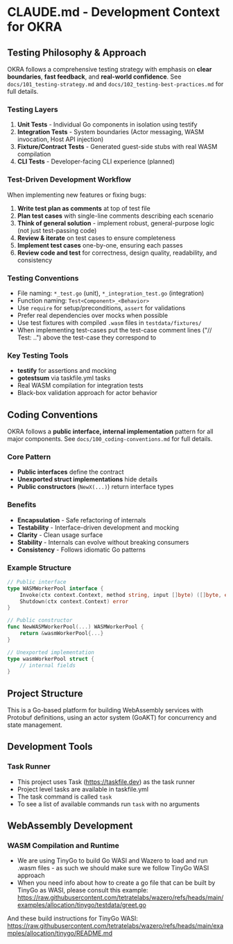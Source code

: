 # CLAUDE.md - Development Context for OKRA

## Testing Philosophy & Approach

OKRA follows a comprehensive testing strategy with emphasis on **clear boundaries**, **fast feedback**, and **real-world confidence**. See `docs/101_testing-strategy.md` and `docs/102_testing-best-practices.md` for full details.

### Testing Layers
1. **Unit Tests** - Individual Go components in isolation using testify
2. **Integration Tests** - System boundaries (Actor messaging, WASM invocation, Host API injection)
3. **Fixture/Contract Tests** - Generated guest-side stubs with real WASM compilation
4. **CLI Tests** - Developer-facing CLI experience (planned)

### Test-Driven Development Workflow
When implementing new features or fixing bugs:

1. **Write test plan as comments** at top of test file
2. **Plan test cases** with single-line comments describing each scenario
3. **Think of general solution** - implement robust, general-purpose logic (not just test-passing code)
4. **Review & iterate** on test cases to ensure completeness
5. **Implement test cases** one-by-one, ensuring each passes
6. **Review code and test** for correctness, design quality, readability, and consistency

### Testing Conventions
- File naming: `*_test.go` (unit), `*_integration_test.go` (integration)
- Function naming: `Test<Component>_<Behavior>`
- Use `require` for setup/preconditions, `assert` for validations
- Prefer real dependencies over mocks when possible
- Use test fixtures with compiled `.wasm` files in `testdata/fixtures/`
- When implementing test-cases put the test-case comment lines ("// Test: ..") above the test-case they correspond to

### Key Testing Tools
- **testify** for assertions and mocking
- **gotestsum** via taskfile.yml tasks
- Real WASM compilation for integration tests
- Black-box validation approach for actor behavior

## Coding Conventions

OKRA follows a **public interface, internal implementation** pattern for all major components. See `docs/100_coding-conventions.md` for full details.

### Core Pattern
- **Public interfaces** define the contract
- **Unexported struct implementations** hide details
- **Public constructors** (`NewX(...)`) return interface types

### Benefits
- **Encapsulation** - Safe refactoring of internals
- **Testability** - Interface-driven development and mocking
- **Clarity** - Clean usage surface
- **Stability** - Internals can evolve without breaking consumers
- **Consistency** - Follows idiomatic Go patterns

### Example Structure
```go
// Public interface
type WASMWorkerPool interface {
    Invoke(ctx context.Context, method string, input []byte) ([]byte, error)
    Shutdown(ctx context.Context) error
}

// Public constructor
func NewWASMWorkerPool(...) WASMWorkerPool {
    return &wasmWorkerPool{...}
}

// Unexported implementation
type wasmWorkerPool struct {
    // internal fields
}
```

## Project Structure
This is a Go-based platform for building WebAssembly services with Protobuf definitions, using an actor system (GoAKT) for concurrency and state management.

## Development Tools

### Task Runner
- This project uses Task (https://taskfile.dev) as the task runner
- Project level tasks are available in taskfile.yml
- The task command is called `task`
- To see a list of available commands run `task` with no arguments

## WebAssembly Development

### WASM Compilation and Runtime
- We are using TinyGo to build Go WASI and Wazero to load and run .wasm files - as such we should make sure we follow TinyGo WASI approach
- When you need info about how to create a go file that can be built by TinyGo as WASI, please consult this example:
https://raw.githubusercontent.com/tetratelabs/wazero/refs/heads/main/examples/allocation/tinygo/testdata/greet.go

And these build instructions for TinyGo WASI:
https://raw.githubusercontent.com/tetratelabs/wazero/refs/heads/main/examples/allocation/tinygo/README.md

